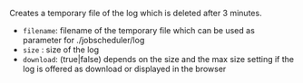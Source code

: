 Creates a temporary file of the log which is deleted after 3 minutes.
* ``filename``: filename of the temporary file which can be used as parameter for ./jobscheduler/log
* ``size``     : size of the log
* ``download``: (true|false) depends on the size and the max size setting if the log is offered as download or displayed in the browser
